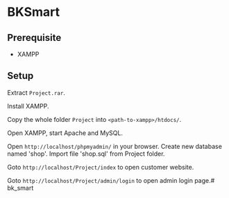 BKSmart
=======

Prerequisite
------------

- XAMPP

Setup
-----

Extract `Project.rar`.

Install XAMPP.

Copy the whole folder `Project` into `<path-to-xampp>/htdocs/`.

Open XAMPP, start Apache and MySQL.

Open `http://localhost/phpmyadmin/` in your browser. Create new database named 'shop'. Import file 'shop.sql' from Project folder.

Goto `http://localhost/Project/index` to open customer website.

Goto `http://localhost/Project/admin/login` to open admin login page.# bk_smart
